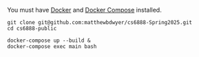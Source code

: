 You must have [Docker](https://www.docker.com/get-started) and [Docker Compose](https://docs.docker.com/compose/install/) installed.

```
git clone git@github.com:matthewbdwyer/cs6888-Spring2025.git
cd cs6888-public

docker-compose up --build &
docker-compose exec main bash
```
